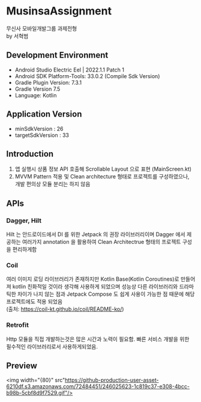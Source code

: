 # MusinsaAssignment
무신사 모바일개발그룹 과제전형 <br />
by 서혁범 <br />

## Development Environment
- Android Studio Electric Eel | 2022.1.1 Patch 1
- Android SDK Platform-Tools: 33.0.2 (Compile Sdk Version)
- Gradle Plugin Version: 7.3.1
- Gradle Version 7.5
- Language: Kotlin

## Application Version
- minSdkVersion : 26
- targetSdkVersion : 33

## Introduction
1. 앱 실행시 상품 정보 API 호출해 Scrollable Layout 으로 표현 (MainScreen.kt)
2. MVVM Pattern 적용 및 Clean architecture 형태로 프로젝트를 구성하였으나, 개발 편의상 모듈 분리는 하지 않음

## APIs
### Dagger, Hilt
Hilt 는 안드로이드에서 DI 를 위한 Jetpack 의 권장 라이브러리이며 Dagger 에서 제공하는 여러가지 annotation 을 활용하여 Clean Architectrue 형태의 프로젝트 구성을 편리하게함 <br />

### Coil 
여러 이미지 로딩 라이브러리가 존재하지만 Kotlin Base(Kotlin Coroutines)로 만들어져 kotlin 친화적일 것이라 생각해 사용하게 되었으며 성능상 다른 라이브러리와 드라마틱한 차이가 나지 않는 점과 Jetpack Compose 도 쉽게 사용이 가능한 점 때문에 해당 프로젝트에도 적용 되었음 <br />
(출처: https://coil-kt.github.io/coil/README-ko/) <br />

### Retrofit
Http 모듈을 직접 개발하는것은 많은 시간과 노력이 필요함. 빠른 서비스 개발을 위한 필수적인 라이브러리로서 사용하게되었음. <br />

## Preview
<img width="{80}" src"https://github-production-user-asset-6210df.s3.amazonaws.com/72484451/246025623-1c819c37-e308-4bcc-b98b-5cbf8d9f7529.gif"/>
